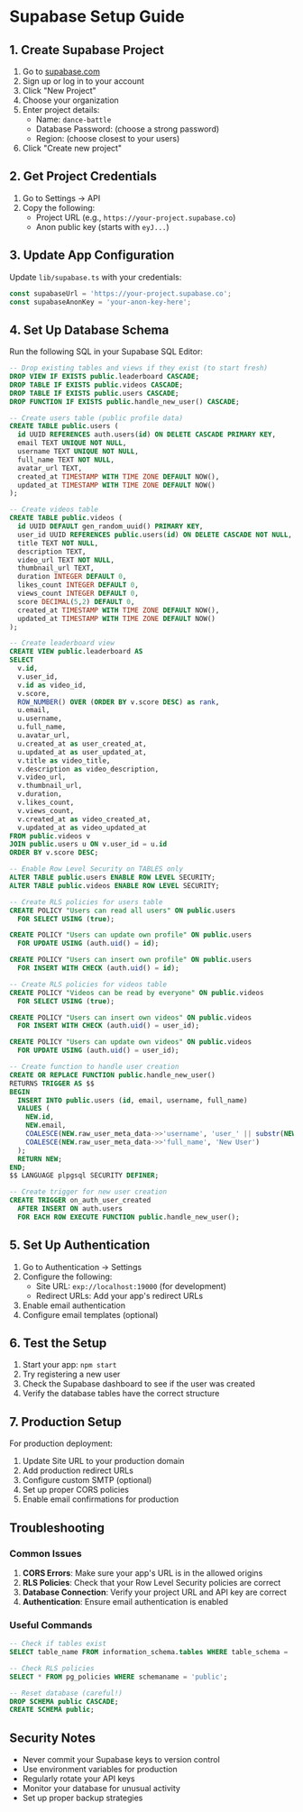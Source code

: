 # Supabase Setup Guide

## 1. Create Supabase Project

1. Go to [supabase.com](https://supabase.com)
2. Sign up or log in to your account
3. Click "New Project"
4. Choose your organization
5. Enter project details:
   - Name: `dance-battle`
   - Database Password: (choose a strong password)
   - Region: (choose closest to your users)
6. Click "Create new project"

## 2. Get Project Credentials

1. Go to Settings → API
2. Copy the following:
   - Project URL (e.g., `https://your-project.supabase.co`)
   - Anon public key (starts with `eyJ...`)

## 3. Update App Configuration

Update `lib/supabase.ts` with your credentials:

```typescript
const supabaseUrl = 'https://your-project.supabase.co';
const supabaseAnonKey = 'your-anon-key-here';
```

## 4. Set Up Database Schema

Run the following SQL in your Supabase SQL Editor:

```sql
-- Drop existing tables and views if they exist (to start fresh)
DROP VIEW IF EXISTS public.leaderboard CASCADE;
DROP TABLE IF EXISTS public.videos CASCADE;
DROP TABLE IF EXISTS public.users CASCADE;
DROP FUNCTION IF EXISTS public.handle_new_user() CASCADE;

-- Create users table (public profile data)
CREATE TABLE public.users (
  id UUID REFERENCES auth.users(id) ON DELETE CASCADE PRIMARY KEY,
  email TEXT UNIQUE NOT NULL,
  username TEXT UNIQUE NOT NULL,
  full_name TEXT NOT NULL,
  avatar_url TEXT,
  created_at TIMESTAMP WITH TIME ZONE DEFAULT NOW(),
  updated_at TIMESTAMP WITH TIME ZONE DEFAULT NOW()
);

-- Create videos table
CREATE TABLE public.videos (
  id UUID DEFAULT gen_random_uuid() PRIMARY KEY,
  user_id UUID REFERENCES public.users(id) ON DELETE CASCADE NOT NULL,
  title TEXT NOT NULL,
  description TEXT,
  video_url TEXT NOT NULL,
  thumbnail_url TEXT,
  duration INTEGER DEFAULT 0,
  likes_count INTEGER DEFAULT 0,
  views_count INTEGER DEFAULT 0,
  score DECIMAL(5,2) DEFAULT 0,
  created_at TIMESTAMP WITH TIME ZONE DEFAULT NOW(),
  updated_at TIMESTAMP WITH TIME ZONE DEFAULT NOW()
);

-- Create leaderboard view
CREATE VIEW public.leaderboard AS
SELECT 
  v.id,
  v.user_id,
  v.id as video_id,
  v.score,
  ROW_NUMBER() OVER (ORDER BY v.score DESC) as rank,
  u.email,
  u.username,
  u.full_name,
  u.avatar_url,
  u.created_at as user_created_at,
  u.updated_at as user_updated_at,
  v.title as video_title,
  v.description as video_description,
  v.video_url,
  v.thumbnail_url,
  v.duration,
  v.likes_count,
  v.views_count,
  v.created_at as video_created_at,
  v.updated_at as video_updated_at
FROM public.videos v
JOIN public.users u ON v.user_id = u.id
ORDER BY v.score DESC;

-- Enable Row Level Security on TABLES only
ALTER TABLE public.users ENABLE ROW LEVEL SECURITY;
ALTER TABLE public.videos ENABLE ROW LEVEL SECURITY;

-- Create RLS policies for users table
CREATE POLICY "Users can read all users" ON public.users
  FOR SELECT USING (true);

CREATE POLICY "Users can update own profile" ON public.users
  FOR UPDATE USING (auth.uid() = id);

CREATE POLICY "Users can insert own profile" ON public.users
  FOR INSERT WITH CHECK (auth.uid() = id);

-- Create RLS policies for videos table
CREATE POLICY "Videos can be read by everyone" ON public.videos
  FOR SELECT USING (true);

CREATE POLICY "Users can insert own videos" ON public.videos
  FOR INSERT WITH CHECK (auth.uid() = user_id);

CREATE POLICY "Users can update own videos" ON public.videos
  FOR UPDATE USING (auth.uid() = user_id);

-- Create function to handle user creation
CREATE OR REPLACE FUNCTION public.handle_new_user()
RETURNS TRIGGER AS $$
BEGIN
  INSERT INTO public.users (id, email, username, full_name)
  VALUES (
    NEW.id,
    NEW.email,
    COALESCE(NEW.raw_user_meta_data->>'username', 'user_' || substr(NEW.id::text, 1, 8)),
    COALESCE(NEW.raw_user_meta_data->>'full_name', 'New User')
  );
  RETURN NEW;
END;
$$ LANGUAGE plpgsql SECURITY DEFINER;

-- Create trigger for new user creation
CREATE TRIGGER on_auth_user_created
  AFTER INSERT ON auth.users
  FOR EACH ROW EXECUTE FUNCTION public.handle_new_user();
```

## 5. Set Up Authentication

1. Go to Authentication → Settings
2. Configure the following:
   - Site URL: `exp://localhost:19000` (for development)
   - Redirect URLs: Add your app's redirect URLs
3. Enable email authentication
4. Configure email templates (optional)

## 6. Test the Setup

1. Start your app: `npm start`
2. Try registering a new user
3. Check the Supabase dashboard to see if the user was created
4. Verify the database tables have the correct structure

## 7. Production Setup

For production deployment:

1. Update Site URL to your production domain
2. Add production redirect URLs
3. Configure custom SMTP (optional)
4. Set up proper CORS policies
5. Enable email confirmations for production

## Troubleshooting

### Common Issues

1. **CORS Errors**: Make sure your app's URL is in the allowed origins
2. **RLS Policies**: Check that your Row Level Security policies are correct
3. **Database Connection**: Verify your project URL and API key are correct
4. **Authentication**: Ensure email authentication is enabled

### Useful Commands

```sql
-- Check if tables exist
SELECT table_name FROM information_schema.tables WHERE table_schema = 'public';

-- Check RLS policies
SELECT * FROM pg_policies WHERE schemaname = 'public';

-- Reset database (careful!)
DROP SCHEMA public CASCADE;
CREATE SCHEMA public;
```

## Security Notes

- Never commit your Supabase keys to version control
- Use environment variables for production
- Regularly rotate your API keys
- Monitor your database for unusual activity
- Set up proper backup strategies


